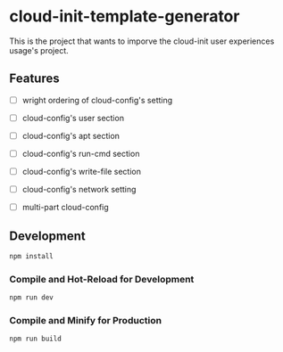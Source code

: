 # cloud-init-template-generator

This is the project that wants to imporve the cloud-init user experiences usage's project.

## Features
- [ ] wright ordering of cloud-config's setting
- [ ] cloud-config's user section
- [ ] cloud-config's apt section
- [ ] cloud-config's run-cmd section
- [ ] cloud-config's write-file section
- [ ] cloud-config's network setting
- [ ] multi-part cloud-config


## Development

```sh
npm install
```

### Compile and Hot-Reload for Development

```sh
npm run dev
```

### Compile and Minify for Production

```sh
npm run build
```
